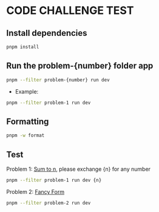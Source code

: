 # CODE CHALLENGE TEST

## Install dependencies

```bash
pnpm install
```

## Run the problem-{number} folder app

```bash
pnpm --filter problem-{number} run dev
```

- Example:

```bash
pnpm --filter problem-1 run dev
```

## Formatting

```bash
pnpm -w format
```

## Test

Problem 1: [Sum to n](https://s5tech.notion.site/Code-Challenge-05cdb9e0d1ce432a843f763b5d5f7497?p=6052097f0f144200bbea7c2fa75c0124&pm=s&pvs=31), please exchange {n} for any number

```bash
pnpm --filter problem-1 run dev {n}
```

Problem 2: [Fancy Form](https://s5tech.notion.site/Code-Challenge-05cdb9e0d1ce432a843f763b5d5f7497?p=033865bc7c98401296f1caa748be1b04&pm=s)

```bash
pnpm --filter problem-2 run dev
```
